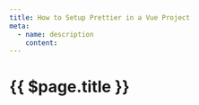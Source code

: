 ```yaml
---
title: How to Setup Prettier in a Vue Project
meta:
  - name: description
    content: 
---
```


# {{ $page.title }}
